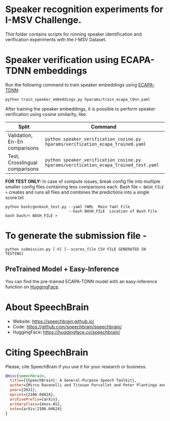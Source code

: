 # Speaker recognition experiments for I-MSV Challenge.
This folder contains scripts for running speaker identification and verification experiments with the I-MSV Dataset.

# Speaker verification using ECAPA-TDNN embeddings
Run the following command to train speaker embeddings using [ECAPA-TDNN](https://arxiv.org/abs/2005.07143):

`python train_speaker_embeddings.py hparams/train_ecapa_tdnn.yaml`

After training the speaker embeddings, it is possible to perform speaker verification using cosine similarity, like:

| Split      | Command |
| ----------- | ----------- |
| Validation, En-En comparisons | `python speaker_verification_cosine.py hparams/verification_ecapa_trained.yaml` |
| Test, Crosslingual comparisons   | `python speaker_verification_cosine.py hparams/verification_ecapa_trained_test.yaml` |

**FOR TEST ONLY:** In case of compute issues, break config file into multiple smaller config files containing less comparisons each. Bash file `< BASH_FILE >` creates and runs all files and combines the predictions into a single score.txt
```
python bash/genbash_test.py --yaml YAML  Main Yaml File
                            --bash BASH_FILE  Location of Bash File
bash bash/< BASH_FILE >
```

# To generate the submission file - 
```
python submission.py [-h] [--scores_file CSV FILE GENERATED IN TESTING]
```

## PreTrained Model + Easy-Inference
You can find the pre-trained ECAPA-TDNN model with an easy-inference function on [HuggingFace](https://huggingface.co/speechbrain/spkrec-ecapa-voxceleb).

# **About SpeechBrain**
- Website: https://speechbrain.github.io/
- Code: https://github.com/speechbrain/speechbrain/
- HuggingFace: https://huggingface.co/speechbrain/


# **Citing SpeechBrain**
Please, cite SpeechBrain if you use it for your research or business.

```bibtex
@misc{speechbrain,
  title={{SpeechBrain}: A General-Purpose Speech Toolkit},
  author={Mirco Ravanelli and Titouan Parcollet and Peter Plantinga and Aku Rouhe and Samuele Cornell and Loren Lugosch and Cem Subakan and Nauman Dawalatabad and Abdelwahab Heba and Jianyuan Zhong and Ju-Chieh Chou and Sung-Lin Yeh and Szu-Wei Fu and Chien-Feng Liao and Elena Rastorgueva and François Grondin and William Aris and Hwidong Na and Yan Gao and Renato De Mori and Yoshua Bengio},
  year={2021},
  eprint={2106.04624},
  archivePrefix={arXiv},
  primaryClass={eess.AS},
  note={arXiv:2106.04624}
}
```

